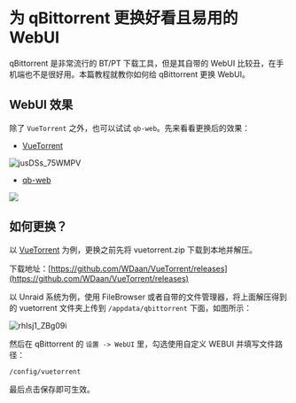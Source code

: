 # 为 qBittorrent 更换好看且易用的 WebUI

qBittorrent 是非常流行的 BT/PT 下载工具，但是其自带的 WebUI 比较丑，在手机端也不是很好用。本篇教程就教你如何给 qBittorrent 更换 WebUI。

## WebUI 效果

除了 `VueTorrent` 之外，也可以试试 `qb-web`。先来看看更换后的效果：

- [VueTorrent](https://github.com/WDaan/VueTorrent)

![jusDSs_75WMPV](https://img-1255332810.cos.ap-chengdu.myqcloud.com/jusDSs_75WMPV.png)

- [qb-web](https://github.com/CzBiX/qb-web)

![](https://img.slarker.me/wiki/202409211638731.webp)

## 如何更换？

以 [VueTorrent](https://github.com/WDaan/VueTorrent/releases) 为例，更换之前先将 vuetorrent.zip 下载到本地并解压。

下载地址：[https://github.com/WDaan/VueTorrent/releases](https://github.com/WDaan/VueTorrent/releases)

以 Unraid 系统为例，使用 FileBrowser 或者自带的文件管理器，将上面解压得到的 vuetorrent 文件夹上传到 `/appdata/qbittorrent` 下面，如图所示：

![rhIsj1_ZBg09i](https://img-1255332810.cos.ap-chengdu.myqcloud.com/rhIsj1_ZBg09i.png)

然后在 qBittorrent 的 `设置 -> WebUI` 里，勾选使用自定义 WEBUI 并填写文件路径：

```
/config/vuetorrent
```

最后点击保存即可生效。

